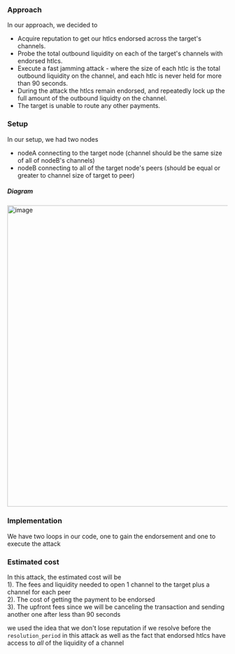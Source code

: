 
### Approach
In our approach, we decided to 
- Acquire reputation to get our htlcs endorsed across the target's channels.
- Probe the total outbound liquidity on each of the target's channels with endorsed htlcs.
- Execute a fast jamming attack - where the size of each htlc is the total outbound liquidity on the channel,
and each htlc is never held for more than 90 seconds.
- During the attack the htlcs remain endorsed, and repeatedly lock up the full amount of the outbound liquidty on the channel.
- The target is unable to route any other payments.

### Setup
In our setup, we had two nodes
- nodeA connecting to the target node (channel should be the same size of all of nodeB's channels)
- nodeB connecting to all of the target node's peers (should be equal or greater to channel size of target to peer)

##### Diagram
<img width="687" alt="image" src="https://github.com/irriden/jammy/assets/15950706/8a0e210d-f3ac-4009-95bb-46696e6fd56a">

### Implementation
We have two loops in our code, one to gain the endorsement and one to execute the attack

### Estimated cost
In this attack, the estimated cost will be </br>
1). The fees and liquidity needed to open 1 channel to the target plus a channel for each peer </br>
2). The cost of getting the payment to be endorsed </br>
3). The upfront fees since we will be canceling the transaction and sending another one after less than 90 seconds </br>

we used the idea that we don't lose reputation if we resolve before the `resolution_period` in this attack
as well as the fact that endorsed htlcs have access to _all_ of the liquidity of a channel
